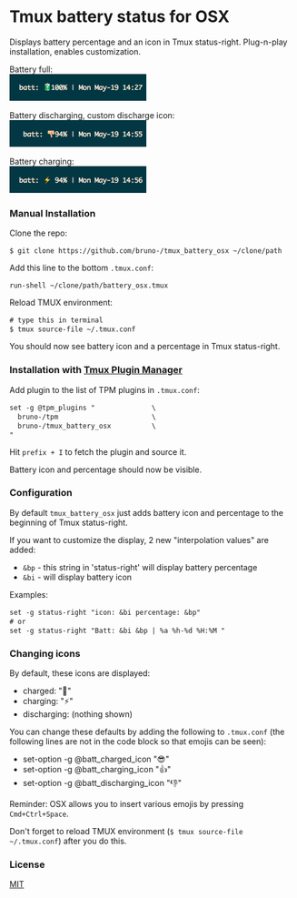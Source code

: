# Tmux battery status for OSX

Displays battery percentage and an icon in Tmux status-right. Plug-n-play
installation, enables customization.

Battery full:<br/>
![battery full](/screenshots/battery_full.png)

Battery discharging, custom discharge icon:<br/>
![battery discharging, custom icon](/screenshots/battery_discharging.png)

Battery charging:<br/>
![battery charging](/screenshots/battery_charging.png)

### Manual Installation

Clone the repo:

    $ git clone https://github.com/bruno-/tmux_battery_osx ~/clone/path

Add this line to the bottom `.tmux.conf`:

    run-shell ~/clone/path/battery_osx.tmux

Reload TMUX environment:

    # type this in terminal
    $ tmux source-file ~/.tmux.conf

You should now see battery icon and a percentage in Tmux status-right.

### Installation with [Tmux Plugin Manager](https://github.com/bruno-/tpm)

Add plugin to the list of TPM plugins in `.tmux.conf`:

    set -g @tpm_plugins "              \
      bruno-/tpm                       \
      bruno-/tmux_battery_osx          \
    "

Hit `prefix + I` to fetch the plugin and source it.

Battery icon and percentage should now be visible.

### Configuration

By default `tmux_battery_osx` just adds battery icon and percentage to the
beginning of Tmux status-right.

If you want to customize the display, 2 new "interpolation values" are added:

 - `&bp` - this string in 'status-right' will display battery percentage
 - `&bi` - will display battery icon

Examples:

    set -g status-right "icon: &bi percentage: &bp"
    # or
    set -g status-right "Batt: &bi &bp | %a %h-%d %H:%M "

### Changing icons

By default, these icons are displayed:

 - charged: ":battery:"
 - charging: ":zap:"
 - discharging: (nothing shown)

You can change these defaults by adding the following to `.tmux.conf` (the
following lines are not in the code block so that emojis can be seen):

 - set-option -g @batt_charged_icon ":sunglasses:"
 - set-option -g @batt_charging_icon ":+1:"
 - set-option -g @batt_discharging_icon ":thumbsdown:"

Reminder: OSX allows you to insert various emojis by pressing `Cmd+Ctrl+Space`.

Don't forget to reload TMUX environment (`$ tmux source-file ~/.tmux.conf`)
after you do this.

### License

[MIT](LICENSE.md)
